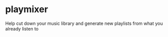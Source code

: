 # playmixer
Help cut down your music library and generate new playlists from what you already listen to
